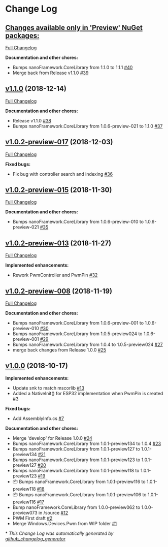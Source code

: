 # Change Log

## [**Changes available only in 'Preview' NuGet packages:**](https://github.com/nanoframework/lib-Windows.Devices.Pwm/tree/HEAD)

[Full Changelog](https://github.com/nanoframework/lib-Windows.Devices.Pwm/compare/v1.1.0...HEAD)

**Documentation and other chores:**

- Bumps nanoFramework.CoreLibrary from 1.1.0 to 1.1.1 [\#40](https://github.com/nanoframework/lib-Windows.Devices.Pwm/pull/40)
- Merge back from Release v1.1.0 [\#39](https://github.com/nanoframework/lib-Windows.Devices.Pwm/pull/39)

## [v1.1.0](https://github.com/nanoframework/lib-Windows.Devices.Pwm/tree/v1.1.0) (2018-12-14)
[Full Changelog](https://github.com/nanoframework/lib-Windows.Devices.Pwm/compare/v1.0.2-preview-017...v1.1.0)

**Documentation and other chores:**

- Release v1.1.0 [\#38](https://github.com/nanoframework/lib-Windows.Devices.Pwm/pull/38)
- Bumps nanoFramework.CoreLibrary from 1.0.6-preview-021 to 1.1.0 [\#37](https://github.com/nanoframework/lib-Windows.Devices.Pwm/pull/37)

## [v1.0.2-preview-017](https://github.com/nanoframework/lib-Windows.Devices.Pwm/tree/v1.0.2-preview-017) (2018-12-03)
[Full Changelog](https://github.com/nanoframework/lib-Windows.Devices.Pwm/compare/v1.0.2-preview-015...v1.0.2-preview-017)

**Fixed bugs:**

- Fix bug with controller search and indexing [\#36](https://github.com/nanoframework/lib-Windows.Devices.Pwm/pull/36)

## [v1.0.2-preview-015](https://github.com/nanoframework/lib-Windows.Devices.Pwm/tree/v1.0.2-preview-015) (2018-11-30)
[Full Changelog](https://github.com/nanoframework/lib-Windows.Devices.Pwm/compare/v1.0.2-preview-013...v1.0.2-preview-015)

**Documentation and other chores:**

- Bumps nanoFramework.CoreLibrary from 1.0.6-preview-010 to 1.0.6-preview-021 [\#35](https://github.com/nanoframework/lib-Windows.Devices.Pwm/pull/35)

## [v1.0.2-preview-013](https://github.com/nanoframework/lib-Windows.Devices.Pwm/tree/v1.0.2-preview-013) (2018-11-27)
[Full Changelog](https://github.com/nanoframework/lib-Windows.Devices.Pwm/compare/v1.0.2-preview-008...v1.0.2-preview-013)

**Implemented enhancements:**

- Rework PwmController and PwmPin [\#32](https://github.com/nanoframework/lib-Windows.Devices.Pwm/pull/32)

## [v1.0.2-preview-008](https://github.com/nanoframework/lib-Windows.Devices.Pwm/tree/v1.0.2-preview-008) (2018-11-19)
[Full Changelog](https://github.com/nanoframework/lib-Windows.Devices.Pwm/compare/v1.0.0...v1.0.2-preview-008)

**Documentation and other chores:**

- Bumps nanoFramework.CoreLibrary from 1.0.6-preview-001 to 1.0.6-preview-010 [\#30](https://github.com/nanoframework/lib-Windows.Devices.Pwm/pull/30)
- Bumps nanoFramework.CoreLibrary from 1.0.5-preview024 to 1.0.6-preview-001 [\#29](https://github.com/nanoframework/lib-Windows.Devices.Pwm/pull/29)
- Bumps nanoFramework.CoreLibrary from 1.0.4 to 1.0.5-preview024 [\#27](https://github.com/nanoframework/lib-Windows.Devices.Pwm/pull/27)
- merge back changes from Release 1.0.0 [\#25](https://github.com/nanoframework/lib-Windows.Devices.Pwm/pull/25)

## [v1.0.0](https://github.com/nanoframework/lib-Windows.Devices.Pwm/tree/v1.0.0) (2018-10-17)
**Implemented enhancements:**

- Update snk to match mscorlib [\#13](https://github.com/nanoframework/lib-Windows.Devices.Pwm/pull/13)
- Added a NativeInit\(\) for ESP32 implementation when PwmPin is created [\#3](https://github.com/nanoframework/lib-Windows.Devices.Pwm/pull/3)

**Fixed bugs:**

- Add AssemblyInfo.cs [\#7](https://github.com/nanoframework/lib-Windows.Devices.Pwm/pull/7)

**Documentation and other chores:**

- Merge 'develop' for Release 1.0.0 [\#24](https://github.com/nanoframework/lib-Windows.Devices.Pwm/pull/24)
- Bumps nanoFramework.CoreLibrary from 1.0.1-preview134 to 1.0.4 [\#23](https://github.com/nanoframework/lib-Windows.Devices.Pwm/pull/23)
- Bumps nanoFramework.CoreLibrary from 1.0.1-preview127 to 1.0.1-preview134 [\#21](https://github.com/nanoframework/lib-Windows.Devices.Pwm/pull/21)
- Bumps nanoFramework.CoreLibrary from 1.0.1-preview123 to 1.0.1-preview127 [\#20](https://github.com/nanoframework/lib-Windows.Devices.Pwm/pull/20)
- Bumps nanoFramework.CoreLibrary from 1.0.1-preview118 to 1.0.1-preview123 [\#19](https://github.com/nanoframework/lib-Windows.Devices.Pwm/pull/19)
- 📦 Bumps nanoFramework.CoreLibrary from 1.0.1-preview116 to 1.0.1-preview118 [\#18](https://github.com/nanoframework/lib-Windows.Devices.Pwm/pull/18)
- 📦 Bumps nanoFramework.CoreLibrary from 1.0.1-preview106 to 1.0.1-preview116 [\#17](https://github.com/nanoframework/lib-Windows.Devices.Pwm/pull/17)
- Bump nanoFramework.CoreLibrary from 1.0.0-preview062 to 1.0.0-preview073 in /source [\#12](https://github.com/nanoframework/lib-Windows.Devices.Pwm/pull/12)
- PWM First draft [\#2](https://github.com/nanoframework/lib-Windows.Devices.Pwm/pull/2)
- Merge Windows.Devices.Pwm from WIP folder [\#1](https://github.com/nanoframework/lib-Windows.Devices.Pwm/pull/1)



\* *This Change Log was automatically generated by [github_changelog_generator](https://github.com/skywinder/Github-Changelog-Generator)*